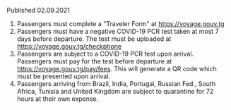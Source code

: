Published 02.09.2021
1. Passengers must complete a "Traveler Form" at <a href="https://voyage.gouv.tg">https://voyage.gouv.tg</a> 
2. Passengers must have a negative COVID-19 PCR test taken at most 7 days before departure. The test must be uploaded at <a href="https://voyage.gouv.tg/checkphone">https://voyage.gouv.tg/checkphone</a> 
3. Passengers are subject to a COVID-19 PCR test upon arrival. Passengers must pay for the test before departure at <a href="https://voyage.gouv.tg/pay/fees">https://voyage.gouv.tg/pay/fees</a>. This will generate a QR code which must be presented upon arrival.
4. Passengers arriving from Brazil, India, Portugal, Russian Fed., South Africa, Tunisia and United Kingdom are subject to quarantine for 72 hours at their own expense.

